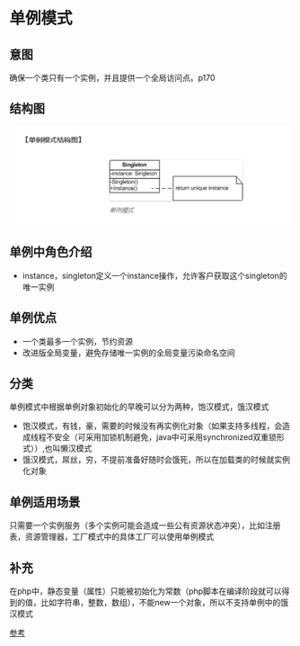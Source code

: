 # 单例模式

## 意图

确保一个类只有一个实例，并且提供一个全局访问点。p170

## 结构图

![image](https://github.com/yantianpi/designMode/raw/master/singleton/structure.png)

## 单例中角色介绍

* instance，singleton定义一个instance操作，允许客户获取这个singleton的唯一实例

## 单例优点

* 一个类最多一个实例，节约资源
* 改进版全局变量，避免存储唯一实例的全局变量污染命名空间

## 分类

单例模式中根据单例对象初始化的早晚可以分为两种，饱汉模式，饿汉模式

* 饱汉模式，有钱，豪，需要的时候没有再实例化对象（如果支持多线程，会造成线程不安全（可采用加锁机制避免，java中可采用synchronized双重锁形式））,也叫懒汉模式
* 饿汉模式，屌丝，穷，不提前准备好随时会饿死，所以在加载类的时候就实例化对象

## 单例适用场景

只需要一个实例服务（多个实例可能会造成一些公有资源状态冲突），比如注册表，资源管理器，工厂模式中的具体工厂可以使用单例模式

## 补充

在php中，静态变量（属性）只能被初始化为常数（php脚本在编译阶段就可以得到的值，比如字符串，整数，数组），不能new一个对象，所以不支持单例中的饿汉模式

[参考](http://www.phppan.com/2010/06/php-design-pattern-6-singleton/)
